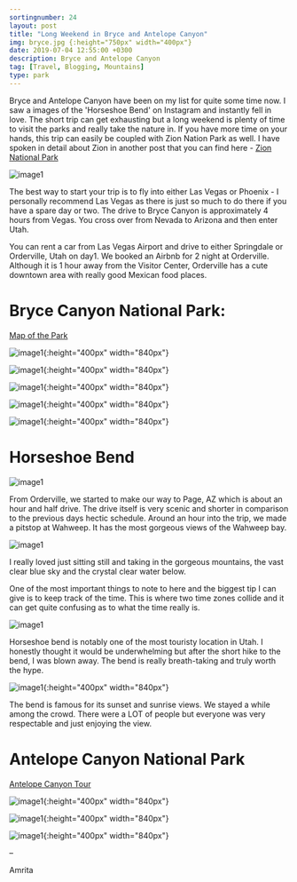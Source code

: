 ```yaml
---
sortingnumber: 24
layout: post
title: "Long Weekend in Bryce and Antelope Canyon"
img: bryce.jpg {:height="750px" width="400px"}
date: 2019-07-04 12:55:00 +0300
description: Bryce and Antelope Canyon
tag: [Travel, Blogging, Mountains]
type: park
---
```


Bryce and Antelope Canyon have been on my list for quite some time now. I saw a images of the 'Horseshoe Bend' on Instagram and instantly fell in love. The short trip can get exhausting but a long weekend is plenty of time to visit the parks and really take the nature in. If you have more time on your hands, this trip can easily be coupled with Zion Nation Park as well. I have spoken in detail about Zion in another post that you can find here - [Zion National Park](https://theduckingtraveller.com/zion-park/)

![image1]({{site.baseurl}}/assets/img/bryce/1.jpg)

The best way to start your trip is to fly into either Las Vegas or Phoenix - I personally recommend Las Vegas as there is just so much to do there if you have a spare day or two. The drive to Bryce Canyon is approximately 4 hours from Vegas. You cross over from Nevada to Arizona and then enter Utah.

You can rent a car from Las Vegas Airport and drive to either Springdale or Orderville, Utah on day1. We booked an Airbnb for 2 night at Orderville. Although it is 1 hour away from the Visitor Center, Orderville has a cute downtown area with really good Mexican food places.

# Bryce Canyon National Park:



[Map of the Park](https://images.saymedia-content.com/.image/cs_srgb/MTQ4NTAyNTE4NjQzNTY2MTA0/bryce-canyon-mp-map_npsxx.pdf)


![image1]({{site.baseurl}}/assets/img/bryce/2.jpg){:height="400px" width="840px"}


![image1]({{site.baseurl}}/assets/img/bryce/3.jpg){:height="400px" width="840px"}


![image1]({{site.baseurl}}/assets/img/bryce/4.jpg){:height="400px" width="840px"}


![image1]({{site.baseurl}}/assets/img/bryce/5.jpg){:height="400px" width="840px"}


![image1]({{site.baseurl}}/assets/img/bryce/7.jpg){:height="400px" width="840px"}


# Horseshoe Bend

![image1]({{site.baseurl}}/assets/img/bryce/9.jpg)

From Orderville, we started to make our way to Page, AZ which is about an hour and half drive. The drive itself is very scenic and shorter in comparison to the previous days hectic schedule. Around an hour into the trip, we made a pitstop at Wahweep. It has the most gorgeous views of the Wahweep bay.

![image1]({{site.baseurl}}/assets/img/bryce/10.jpg)

I really loved just sitting still and taking in the gorgeous mountains, the vast clear blue sky and the crystal clear water below.

One of the most important things to note to here and the biggest tip I can give is to keep track of the time. This is where two time zones collide and it can get quite confusing as to what the time really is.

![image1]({{site.baseurl}}/assets/img/bryce/12.jpg)

Horseshoe bend is notably one of the most touristy location in Utah. I honestly thought it would be underwhelming but after the short hike to the bend, I was blown away. The bend is really breath-taking and truly worth the hype.

![image1]({{site.baseurl}}/assets/img/bryce/11.jpg){:height="400px" width="840px"}

The bend is famous for its sunset and sunrise views. We stayed a while among the crowd. There were a LOT of people but everyone was very respectable and just enjoying the view.

# Antelope Canyon National Park

[Antelope Canyon Tour](https://navajonationparks.org/guided-tour-operators/antelope-canyon-tour-operators/)

![image1]({{site.baseurl}}/assets/img/bryce/13.jpg){:height="400px" width="840px"}

![image1]({{site.baseurl}}/assets/img/bryce/14.jpg){:height="400px" width="840px"}

![image1]({{site.baseurl}}/assets/img/bryce/15.jpg){:height="400px" width="840px"}


–

Amrita
